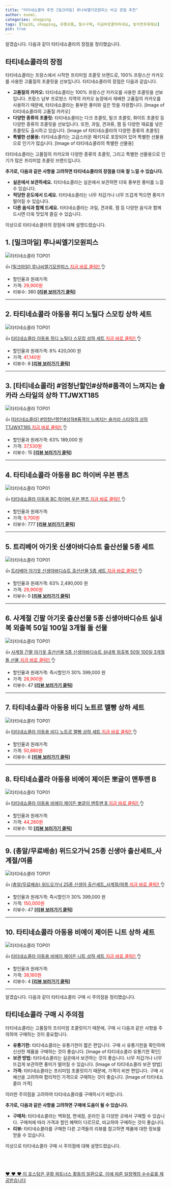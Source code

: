 ```yaml
---
title: "타티네쇼콜라 추천 [밀크마일] 루나씨엘기모원피스 비교 장점 추천"
author: eunmi.
categories: shopping
tags: [Top10, shopping, 유행상품, 필수구매, 지금바로클릭하세요, 놓치면후회해요]
pin: true
---
```

알겠습니다. 다음과 같이 타티네쇼콜라의 장점을 정리했습니다.

<h2>타티네쇼콜라의 장점</h2>

타티네쇼콜라는 프랑스에서 시작한 프리미엄 초콜릿 브랜드로, 100% 프랑스산 카카오를 사용한 고품질의 초콜릿을 선보입니다. 타티네쇼콜라의 장점은 다음과 같습니다.

* **고품질의 카카오:** 타티네쇼콜라는 100% 프랑스산 카카오를 사용한 초콜릿을 선보입니다. 프랑스 남부 프로방스 지역의 카카오 농장에서 재배한 고품질의 카카오를 사용하기 때문에, 타티네쇼콜라는 풍부한 풍미와 깊은 맛을 자랑합니다.
[Image of 타티네쇼콜라의 고품질 카카오]
* **다양한 종류의 초콜릿:** 타티네쇼콜라는 다크 초콜릿, 밀크 초콜릿, 화이트 초콜릿 등 다양한 종류의 초콜릿을 선보입니다. 또한, 과일, 견과류, 잼 등 다양한 재료를 넣은 초콜릿도 출시하고 있습니다.
[Image of 타티네쇼콜라의 다양한 종류의 초콜릿]
* **특별한 선물용:** 타티네쇼콜라는 고급스러운 패키지로 포장되어 있어 특별한 선물용으로 인기가 많습니다.
[Image of 타티네쇼콜라의 특별한 선물용]

타티네쇼콜라는 고품질의 카카오와 다양한 종류의 초콜릿, 그리고 특별한 선물용으로 인기가 많은 프리미엄 초콜릿 브랜드입니다.

**추가로, 다음과 같은 사항을 고려하면 타티네쇼콜라의 장점을 더욱 잘 느낄 수 있습니다.**

* **실온에서 보관하세요.** 타티네쇼콜라는 실온에서 보관하면 더욱 풍부한 풍미를 느낄 수 있습니다.
* **적당한 온도에서 드세요.** 타티네쇼콜라는 너무 차갑거나 너무 뜨겁게 먹으면 풍미가 떨어질 수 있습니다.
* **다른 음식과 함께 드세요.** 타티네쇼콜라는 과일, 견과류, 잼 등 다양한 음식과 함께 드시면 더욱 맛있게 즐길 수 있습니다.

이상으로 타티네쇼콜라의 장점에 대해 설명드렸습니다.

   

## 1. [밀크마일] 루나씨엘기모원피스

![타티네쇼콜라 TOP01](https://thumbnail10.coupangcdn.com/thumbnails/remote/230x230ex/image/vendor_inventory/71b5/de39140cedb55768cdaeb9a5b766f02b43beba2245063544ba98f9e2a533.jpg)


👍 [[밀크마일] 루나씨엘기모원피스 <font color=red> 지금 바로 클릭!! </font> ](https://link.coupang.com/re/AFFSDP?lptag=AF3617701&subid=GithubCoopas&pageKey=7647915246&traceid=V0-153&itemId=20341189113&vendorItemId=87425990285) 👌 


- 할인율과 원래가격: 
- 가격: <span style='color:red'>29,900원</span>
- 리뷰수: 380  [**[리뷰 보러가기 클릭]**](https://link.coupang.com/re/AFFSDP?lptag=AF3617701&subid=GithubCoopas&pageKey=7647915246&traceid=V0-153&itemId=20341189113&vendorItemId=87425990285)

---


   

## 2. 타티네쇼콜라 아동용 쥐디 노틸다 스모킹 상하 세트

![타티네쇼콜라 TOP01](https://thumbnail8.coupangcdn.com/thumbnails/remote/230x230ex/image/retail/images/1219903869973655-611e6dd0-1bae-4721-baec-180808b35b98.jpg)


👍 [타티네쇼콜라 아동용 쥐디 노틸다 스모킹 상하 세트 <font color=red> 지금 바로 클릭!! </font> ](https://link.coupang.com/re/AFFSDP?lptag=AF3617701&subid=GithubCoopas&pageKey=2264407269&traceid=V0-153&itemId=3881022980&vendorItemId=71818183352) 👌 


- 할인율과 원래가격: 8%  420,000   원
- 가격: <span style='color:red'>41,140원</span>
- 리뷰수: 8  [**[리뷰 보러가기 클릭]**](https://link.coupang.com/re/AFFSDP?lptag=AF3617701&subid=GithubCoopas&pageKey=2264407269&traceid=V0-153&itemId=3881022980&vendorItemId=71818183352)

---


   

## 3. [타티네쇼콜라] #엄청난할인#상하#품격이 느껴지는 숄카라 스타일의 상하 TTJWXT185

![타티네쇼콜라 TOP01](https://thumbnail8.coupangcdn.com/thumbnails/remote/230x230ex/image/vendor_inventory/6f79/895bff151d55e90d916f8b585c0d491259f298eea925e5d91bc0283cd052.png)


👍 [[타티네쇼콜라] #엄청난할인#상하#품격이 느껴지는 숄카라 스타일의 상하 TTJWXT185 <font color=red> 지금 바로 클릭!! </font> ](https://link.coupang.com/re/AFFSDP?lptag=AF3617701&subid=GithubCoopas&pageKey=6169377773&traceid=V0-153&itemId=12031056683&vendorItemId=79303317656) 👌 


- 할인율과 원래가격: 63%  189,000   원
- 가격: <span style='color:red'>37,530원</span>
- 리뷰수: 15  [**[리뷰 보러가기 클릭]**](https://link.coupang.com/re/AFFSDP?lptag=AF3617701&subid=GithubCoopas&pageKey=6169377773&traceid=V0-153&itemId=12031056683&vendorItemId=79303317656)

---


   

## 4. 타티네쇼콜라 아동용 BC 하이버 우븐 팬츠

![타티네쇼콜라 TOP01](https://thumbnail9.coupangcdn.com/thumbnails/remote/230x230ex/image/retail/images/2020/09/15/15/4/1e1e7141-994b-40f3-9729-b3e7e91dc019.jpg)


👍 [타티네쇼콜라 아동용 BC 하이버 우븐 팬츠 <font color=red> 지금 바로 클릭!! </font> ](https://link.coupang.com/re/AFFSDP?lptag=AF3617701&subid=GithubCoopas&pageKey=2203823937&traceid=V0-153&itemId=3748095479&vendorItemId=71587244249) 👌 


- 할인율과 원래가격: 
- 가격: <span style='color:red'>9,700원</span>
- 리뷰수: 777  [**[리뷰 보러가기 클릭]**](https://link.coupang.com/re/AFFSDP?lptag=AF3617701&subid=GithubCoopas&pageKey=2203823937&traceid=V0-153&itemId=3748095479&vendorItemId=71587244249)

---


   

## 5. 트리베어 아기옷 신생아바디슈트 출산선물 5종 세트

![타티네쇼콜라 TOP01](https://thumbnail8.coupangcdn.com/thumbnails/remote/230x230ex/image/vendor_inventory/2996/954005d275c2f644e15aa8fb9737fdfad31e6ce53ea2080e58db5e4af052.jpg)


👍 [트리베어 아기옷 신생아바디슈트 출산선물 5종 세트 <font color=red> 지금 바로 클릭!! </font> ](https://link.coupang.com/re/AFFSDP?lptag=AF3617701&subid=GithubCoopas&pageKey=7155079889&traceid=V0-153&itemId=17996105183&vendorItemId=85152466361) 👌 


- 할인율과 원래가격: 63%  2,490,000   원
- 가격: <span style='color:red'>29,900원</span>
- 리뷰수: 0  [**[리뷰 보러가기 클릭]**](https://link.coupang.com/re/AFFSDP?lptag=AF3617701&subid=GithubCoopas&pageKey=7155079889&traceid=V0-153&itemId=17996105183&vendorItemId=85152466361)

---


   

## 6. 사계절 긴팔 아기옷 출산선물 5종 신생아바디슈트 실내복 외출복 50일 100일 3개월 돌 선물

![타티네쇼콜라 TOP01](https://thumbnail8.coupangcdn.com/thumbnails/remote/230x230ex/image/vendor_inventory/5495/096ce5a33c85cf60d109df908159a175d7cad0561012cbc8262a2f16d8f4.jpg)


👍 [사계절 긴팔 아기옷 출산선물 5종 신생아바디슈트 실내복 외출복 50일 100일 3개월 돌 선물 <font color=red> 지금 바로 클릭!! </font> ](https://link.coupang.com/re/AFFSDP?lptag=AF3617701&subid=GithubCoopas&pageKey=6320743766&traceid=V0-153&itemId=13171821694&vendorItemId=80430480541) 👌 


- 할인율과 원래가격: 즉시할인가 30%  399,000   원
- 가격: <span style='color:red'>28,900원</span>
- 리뷰수: 47  [**[리뷰 보러가기 클릭]**](https://link.coupang.com/re/AFFSDP?lptag=AF3617701&subid=GithubCoopas&pageKey=6320743766&traceid=V0-153&itemId=13171821694&vendorItemId=80430480541)

---


   

## 7. 타티네쇼콜라 아동용 비디 노트르 멜빵 상하 세트

![타티네쇼콜라 TOP01](https://thumbnail8.coupangcdn.com/thumbnails/remote/230x230ex/image/retail/images/2523408687807807-e83ddfff-bac2-49f3-8477-e205a79fba50.jpg)


👍 [타티네쇼콜라 아동용 비디 노트르 멜빵 상하 세트 <font color=red> 지금 바로 클릭!! </font> ](https://link.coupang.com/re/AFFSDP?lptag=AF3617701&subid=GithubCoopas&pageKey=2264405536&traceid=V0-153&itemId=3881018257&vendorItemId=71818184525) 👌 


- 할인율과 원래가격: 
- 가격: <span style='color:red'>50,880원</span>
- 리뷰수: 6  [**[리뷰 보러가기 클릭]**](https://link.coupang.com/re/AFFSDP?lptag=AF3617701&subid=GithubCoopas&pageKey=2264405536&traceid=V0-153&itemId=3881018257&vendorItemId=71818184525)

---


   

## 8. 타티네쇼콜라 아동용 비에이 제이든 뽀글이 맨투맨 B

![타티네쇼콜라 TOP01](https://thumbnail10.coupangcdn.com/thumbnails/remote/230x230ex/image/vendor_inventory/1e84/5943c21cfd0c76a9b05a1fac5ab7d13cdba66b0a38d8e4d85cf13ffada6f.JPG)


👍 [타티네쇼콜라 아동용 비에이 제이든 뽀글이 맨투맨 B <font color=red> 지금 바로 클릭!! </font> ](https://link.coupang.com/re/AFFSDP?lptag=AF3617701&subid=GithubCoopas&pageKey=2264407124&traceid=V0-153&itemId=3881022565&vendorItemId=87502095940) 👌 


- 할인율과 원래가격: 
- 가격: <span style='color:red'>44,260원</span>
- 리뷰수: 10  [**[리뷰 보러가기 클릭]**](https://link.coupang.com/re/AFFSDP?lptag=AF3617701&subid=GithubCoopas&pageKey=2264407124&traceid=V0-153&itemId=3881022565&vendorItemId=87502095940)

---


   

## 9. (총알/무료배송) 위드오가닉 25종 신생아 출산세트_사계절/여름

![타티네쇼콜라 TOP01](https://thumbnail8.coupangcdn.com/thumbnails/remote/230x230ex/image/vendor_inventory/234a/48e3eeb2c22aae5bcf7312891c193fd3f5a6b85caed798a06a11e87a1b02.jpg)


👍 [(총알/무료배송) 위드오가닉 25종 신생아 출산세트_사계절/여름 <font color=red> 지금 바로 클릭!! </font> ](https://link.coupang.com/re/AFFSDP?lptag=AF3617701&subid=GithubCoopas&pageKey=6627158391&traceid=V0-153&itemId=15093045535&vendorItemId=82315303637) 👌 


- 할인율과 원래가격: 즉시할인가 30%  399,000   원
- 가격: <span style='color:red'>150,000원</span>
- 리뷰수: 47  [**[리뷰 보러가기 클릭]**](https://link.coupang.com/re/AFFSDP?lptag=AF3617701&subid=GithubCoopas&pageKey=6627158391&traceid=V0-153&itemId=15093045535&vendorItemId=82315303637)

---


   

## 10. 타티네쇼콜라 아동용 비에이 제이든 니트 상하 세트

![타티네쇼콜라 TOP01](https://thumbnail9.coupangcdn.com/thumbnails/remote/230x230ex/image/retail/images/2020/10/13/18/7/f0073991-f0f6-46d0-8da7-9afdc3fbb66d.jpg)


👍 [타티네쇼콜라 아동용 비에이 제이든 니트 상하 세트 <font color=red> 지금 바로 클릭!! </font> ](https://link.coupang.com/re/AFFSDP?lptag=AF3617701&subid=GithubCoopas&pageKey=2264407045&traceid=V0-153&itemId=3881022392&vendorItemId=71818183661) 👌 


- 할인율과 원래가격: 
- 가격: <span style='color:red'>38,160원</span>
- 리뷰수: 4  [**[리뷰 보러가기 클릭]**](https://link.coupang.com/re/AFFSDP?lptag=AF3617701&subid=GithubCoopas&pageKey=2264407045&traceid=V0-153&itemId=3881022392&vendorItemId=71818183661)

---
알겠습니다. 다음과 같이 타티네쇼콜라 구매 시 주의점을 정리했습니다.

<h2>타티네쇼콜라 구매 시 주의점</h2>

타티네쇼콜라는 고품질의 프리미엄 초콜릿이기 때문에, 구매 시 다음과 같은 사항을 주의하여 구매하는 것이 중요합니다.

* **유통기한:** 타티네쇼콜라는 유통기한이 짧은 편입니다. 구매 시 유통기한을 확인하여 신선한 제품을 구매하는 것이 좋습니다.
[Image of 타티네쇼콜라 유통기한 확인]
* **보관 방법:** 타티네쇼콜라는 실온에서 보관하는 것이 좋습니다. 너무 차갑거나 너무 뜨겁게 보관하면 풍미가 떨어질 수 있습니다.
[Image of 타티네쇼콜라 보관 방법]
* **가격:** 타티네쇼콜라는 프리미엄 초콜릿이기 때문에, 가격이 비싼 편입니다. 구매 시 예산을 고려하여 합리적인 가격으로 구매하는 것이 좋습니다.
[Image of 타티네쇼콜라 가격]

이러한 주의점을 고려하여 타티네쇼콜라를 구매하시기 바랍니다.

**추가로, 다음과 같은 사항을 고려하면 구매에 도움이 될 수 있습니다.**

* **구매처:** 타티네쇼콜라는 백화점, 면세점, 온라인 등 다양한 곳에서 구매할 수 있습니다. 구매처에 따라 가격과 할인 혜택이 다르므로, 비교하여 구매하는 것이 좋습니다.
* **리뷰:** 타티네쇼콜라를 구매한 다른 고객들의 리뷰를 참고하면 제품에 대한 정보를 얻을 수 있습니다.

이상으로 타티네쇼콜라 구매 시 주의점에 대해 설명드렸습니다.<br><br><br><br><br> [ ❤ ❤ ❤ 이 포스팅은 쿠팡 파트너스 활동의 일환으로, 이에 따른 일정액의 수수료를 제공받습니다](https://link.coupang.com/a/bcEFyh)